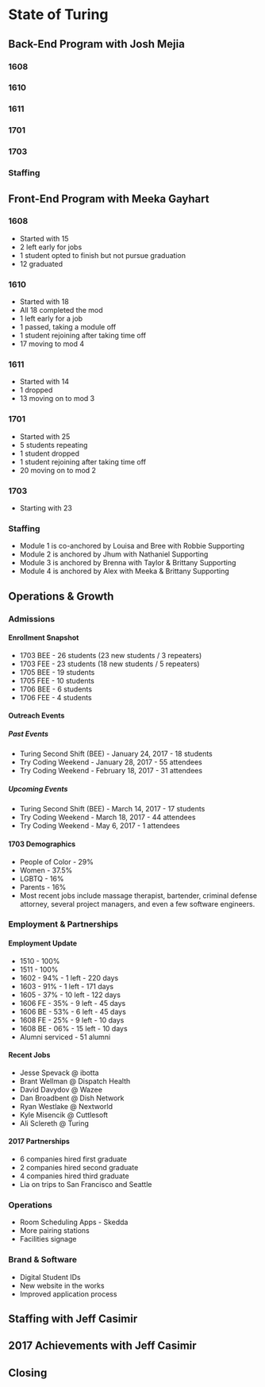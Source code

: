 # State of Turing

## Back-End Program with Josh Mejia

### 1608

### 1610

### 1611

### 1701

### 1703

### Staffing

## Front-End Program with Meeka Gayhart

### 1608

- Started with 15
- 2 left early for jobs
- 1 student opted to finish but not pursue graduation
- 12 graduated

### 1610

- Started with 18
- All 18 completed the mod
- 1 left early for a job
- 1 passed, taking a module off
- 1 student rejoining after taking time off
- 17 moving to mod 4

### 1611

- Started with 14
- 1 dropped
- 13 moving on to mod 3

### 1701

- Started with 25
- 5 students repeating
- 1 student dropped
- 1 student rejoining after taking time off
- 20 moving on to mod 2

### 1703

- Starting with 23

### Staffing

- Module 1 is co-anchored by Louisa and Bree with Robbie Supporting
- Module 2 is anchored by Jhum with Nathaniel Supporting
- Module 3 is anchored by Brenna with Taylor & Brittany Supporting
- Module 4 is anchored by Alex with Meeka & Brittany Supporting

## Operations & Growth

### Admissions

#### Enrollment Snapshot

* 1703 BEE - 26 students (23 new students / 3 repeaters)
* 1703 FEE - 23 students (18 new students / 5 repeaters)
* 1705 BEE - 19 students
* 1705 FEE - 10 students
* 1706 BEE - 6 students
* 1706 FEE - 4 students

#### Outreach Events

##### Past Events

* Turing Second Shift (BEE) - January 24, 2017 - 18 students
* Try Coding Weekend        - January 28, 2017   - 55 attendees
* Try Coding Weekend        - February 18, 2017  - 31 attendees

##### Upcoming Events

* Turing Second Shift (BEE) - March 14, 2017   - 17 students
* Try Coding Weekend        - March 18, 2017   - 44 attendees
* Try Coding Weekend        - May 6, 2017      - 1 attendees

#### 1703 Demographics

 * People of Color - 29%
 * Women           - 37.5%
 * LGBTQ           - 16%
 * Parents         - 16%
 * Most recent jobs include massage therapist, bartender, criminal defense attorney, several project managers, and even a few software engineers.

### Employment & Partnerships

#### Employment Update

* 1510 - 100%
* 1511 - 100%
* 1602 - 94%    - 1 left  - 220 days
* 1603 - 91%    - 1 left  - 171 days
* 1605 - 37%    - 10 left - 122 days
* 1606 FE - 35% - 9 left  - 45 days
* 1606 BE - 53% - 6 left  - 45 days
* 1608 FE - 25% - 9 left  - 10 days
* 1608 BE - 06% - 15 left - 10 days
* Alumni serviced - 51 alumni

#### Recent Jobs

* Jesse Spevack @ ibotta
* Brant Wellman @ Dispatch Health
* David Davydov @ Wazee
* Dan Broadbent @ Dish Network
* Ryan Westlake @ Nextworld
* Kyle Misencik @ Cuttlesoft
* Ali Sclereth  @ Turing

#### 2017 Partnerships

* 6 companies hired first graduate
* 2 companies hired second graduate
* 4 companies hired third graduate
* Lia on trips to San Francisco and Seattle

### Operations

* Room Scheduling Apps - Skedda
* More pairing stations
* Facilities signage

### Brand & Software

* Digital Student IDs
* New website in the works
* Improved application process

## Staffing with Jeff Casimir

## 2017 Achievements with Jeff Casimir

## Closing
